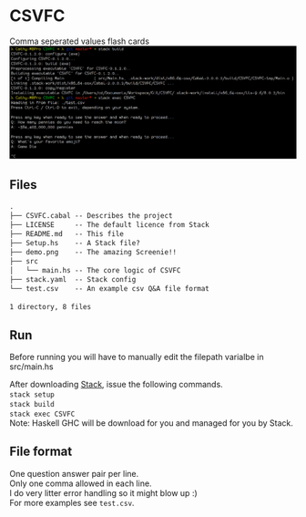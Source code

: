 # CSVFC
Comma seperated values flash cards  
![Screenie](demo.png)

## Files
```
.
├── CSVFC.cabal -- Describes the project
├── LICENSE     -- The default licence from Stack
├── README.md   -- This file
├── Setup.hs    -- A Stack file?
├── demo.png    -- The amazing Screenie!!
├── src
│   └── main.hs -- The core logic of CSVFC
├── stack.yaml  -- Stack config
└── test.csv    -- An example csv Q&A file format

1 directory, 8 files
```

## Run
Before running you will have to manually edit the filepath varialbe in src/main.hs   

After downloading [Stack](https://docs.haskellstack.org/en/stable/README/#how-to-install), issue the following commands.  
`stack setup`  
`stack build`  
`stack exec CSVFC`   
Note: Haskell GHC will be download for you and managed for you by Stack.  

## File format
One question answer pair per line.  
Only one comma allowed in each line.  
I do very litter error handling so it might blow up :)  
For more examples see `test.csv`.  
